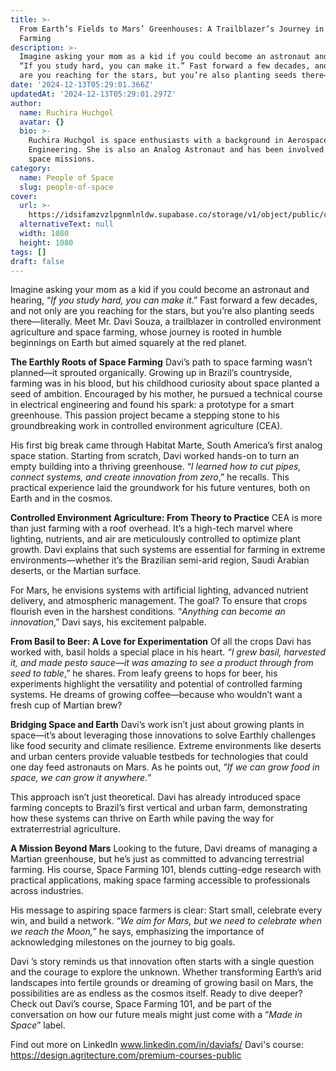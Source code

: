 ```yaml
---
title: >-
  From Earth’s Fields to Mars’ Greenhouses: A Trailblazer’s Journey in Space
  Farming
description: >-
  Imagine asking your mom as a kid if you could become an astronaut and hearing,
  “If you study hard, you can make it.” Fast forward a few decades, and not only
  are you reaching for the stars, but you’re also planting seeds there—literally
date: '2024-12-13T05:29:01.366Z'
updatedAt: '2024-12-13T05:29:01.297Z'
author:
  name: Ruchira Huchgol
  avatar: {}
  bio: >-
    Ruchira Huchgol is space enthusiasts with a background in Aerospace
    Engineering. She is also an Analog Astronaut and has been involved in analog
    space missions.
category:
  name: People of Space
  slug: people-of-space
cover:
  url: >-
    https://idsifamzvzlpgnmlnldw.supabase.co/storage/v1/object/public/cms/people_of_space_CAROUSEL_POSTS_2_3718b010da.png
  alternativeText: null
  width: 1080
  height: 1080
tags: []
draft: false
---
```


Imagine asking your mom as a kid if you could become an astronaut and hearing, “_If you study hard, you can make it_.” Fast forward a few decades, and not only are you reaching for the stars, but you’re also planting seeds there—literally. Meet Mr. Davi Souza, a trailblazer in controlled environment agriculture and space farming, whose journey is rooted in humble beginnings on Earth but aimed squarely at the red planet.

**The Earthly Roots of Space Farming**
Davi’s path to space farming wasn’t planned—it sprouted organically. Growing up in Brazil’s countryside, farming was in his blood, but his childhood curiosity about space planted a seed of ambition. Encouraged by his mother, he pursued a technical course in electrical engineering and found his spark: a prototype for a smart greenhouse. This passion project became a stepping stone to his groundbreaking work in controlled environment agriculture (CEA).

His first big break came through Habitat Marte, South America’s first analog space station. Starting from scratch, Davi worked hands-on to turn an empty building into a thriving greenhouse. “_I learned how to cut pipes, connect systems, and create innovation from zero_,” he recalls. This practical experience laid the groundwork for his future ventures, both on Earth and in the cosmos.

**Controlled Environment Agriculture: From Theory to Practice**
CEA is more than just farming with a roof overhead. It’s a high-tech marvel where lighting, nutrients, and air are meticulously controlled to optimize plant growth. Davi explains that such systems are essential for farming in extreme environments—whether it’s the Brazilian semi-arid region, Saudi Arabian deserts, or the Martian surface.

For Mars, he envisions systems with artificial lighting, advanced nutrient delivery, and atmospheric management. The goal? To ensure that crops flourish even in the harshest conditions. “_Anything can become an innovation_,” Davi says, his excitement palpable.

**From Basil to Beer: A Love for Experimentation**
Of all the crops Davi has worked with, basil holds a special place in his heart. _“I grew basil, harvested it, and made pesto sauce—it was amazing to see a product through from seed to table_,” he shares. From leafy greens to hops for beer, his experiments highlight the versatility and potential of controlled farming systems. He dreams of growing coffee—because who wouldn’t want a fresh cup of Martian brew?

**Bridging Space and Earth**
Davi’s work isn’t just about growing plants in space—it’s about leveraging those innovations to solve Earthly challenges like food security and climate resilience. Extreme environments like deserts and urban centers provide valuable testbeds for technologies that could one day feed astronauts on Mars. As he points out, “_If we can grow food in space, we can grow it anywhere._”

This approach isn’t just theoretical. Davi has already introduced space farming concepts to Brazil’s first vertical and urban farm, demonstrating how these systems can thrive on Earth while paving the way for extraterrestrial agriculture.

**A Mission Beyond Mars**
Looking to the future, Davi dreams of managing a Martian greenhouse, but he’s just as committed to advancing terrestrial farming. His course, Space Farming 101, blends cutting-edge research with practical applications, making space farming accessible to professionals across industries.

His message to aspiring space farmers is clear: Start small, celebrate every win, and build a network. “_We aim for Mars, but we need to celebrate when we reach the Moon,_” he says, emphasizing the importance of acknowledging milestones on the journey to big goals.


Davi ’s story reminds us that innovation often starts with a single question and the courage to explore the unknown. Whether transforming Earth’s arid landscapes into fertile grounds or dreaming of growing basil on Mars, the possibilities are as endless as the cosmos itself. 
Ready to dive deeper? Check out Davi’s course, Space Farming 101, and be part of the conversation on how our future meals might just come with a “_Made in Space_” label. 

Find out more on LinkedIn  www.linkedin.com/in/daviafs/
Davi's course: https://design.agritecture.com/premium-courses-public


